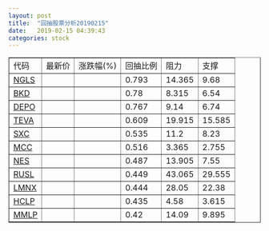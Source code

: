 ```yaml
---
layout: post
title:  "回抽股票分析20190215"
date:   2019-02-15 04:39:43
categories: stock
---
```

<script type="text/javascript">
var stockList = []
stockList.push('gb_ngls');
stockList.push('gb_bkd');
stockList.push('gb_depo');
stockList.push('gb_teva');
stockList.push('gb_sxc');
stockList.push('gb_mcc');
stockList.push('gb_nes');
stockList.push('gb_rusl');
stockList.push('gb_lmnx');
stockList.push('gb_hclp');
stockList.push('gb_mmlp');
</script>
<table border="1">
 <tr>
 <td>代码</td>
 <td>最新价</td>
 <td>涨跌幅(%)</td>
 <td>回抽比例</td>
 <td>阻力</td>
 <td>支撑</td>
</tr>
  <tr id="ngls">
  <td><a href="http://stock.finance.sina.com.cn/usstock/quotes/NGLS.html" target="_blank">NGLS</a></td><td></td><td></td><td>0.793</td><td>14.365</td><td>9.68</td></tr>
  <tr id="bkd">
  <td><a href="http://stock.finance.sina.com.cn/usstock/quotes/BKD.html" target="_blank">BKD</a></td><td></td><td></td><td>0.78</td><td>8.315</td><td>6.54</td></tr>
  <tr id="depo">
  <td><a href="http://stock.finance.sina.com.cn/usstock/quotes/DEPO.html" target="_blank">DEPO</a></td><td></td><td></td><td>0.767</td><td>9.14</td><td>6.74</td></tr>
  <tr id="teva">
  <td><a href="http://stock.finance.sina.com.cn/usstock/quotes/TEVA.html" target="_blank">TEVA</a></td><td></td><td></td><td>0.609</td><td>19.915</td><td>15.585</td></tr>
  <tr id="sxc">
  <td><a href="http://stock.finance.sina.com.cn/usstock/quotes/SXC.html" target="_blank">SXC</a></td><td></td><td></td><td>0.535</td><td>11.2</td><td>8.23</td></tr>
  <tr id="mcc">
  <td><a href="http://stock.finance.sina.com.cn/usstock/quotes/MCC.html" target="_blank">MCC</a></td><td></td><td></td><td>0.516</td><td>3.365</td><td>2.755</td></tr>
  <tr id="nes">
  <td><a href="http://stock.finance.sina.com.cn/usstock/quotes/NES.html" target="_blank">NES</a></td><td></td><td></td><td>0.487</td><td>13.905</td><td>7.55</td></tr>
  <tr id="rusl">
  <td><a href="http://stock.finance.sina.com.cn/usstock/quotes/RUSL.html" target="_blank">RUSL</a></td><td></td><td></td><td>0.449</td><td>43.065</td><td>29.555</td></tr>
  <tr id="lmnx">
  <td><a href="http://stock.finance.sina.com.cn/usstock/quotes/LMNX.html" target="_blank">LMNX</a></td><td></td><td></td><td>0.444</td><td>28.05</td><td>22.38</td></tr>
  <tr id="hclp">
  <td><a href="http://stock.finance.sina.com.cn/usstock/quotes/HCLP.html" target="_blank">HCLP</a></td><td></td><td></td><td>0.435</td><td>4.58</td><td>3.615</td></tr>
  <tr id="mmlp">
  <td><a href="http://stock.finance.sina.com.cn/usstock/quotes/MMLP.html" target="_blank">MMLP</a></td><td></td><td></td><td>0.42</td><td>14.09</td><td>9.895</td></tr>
</table>
